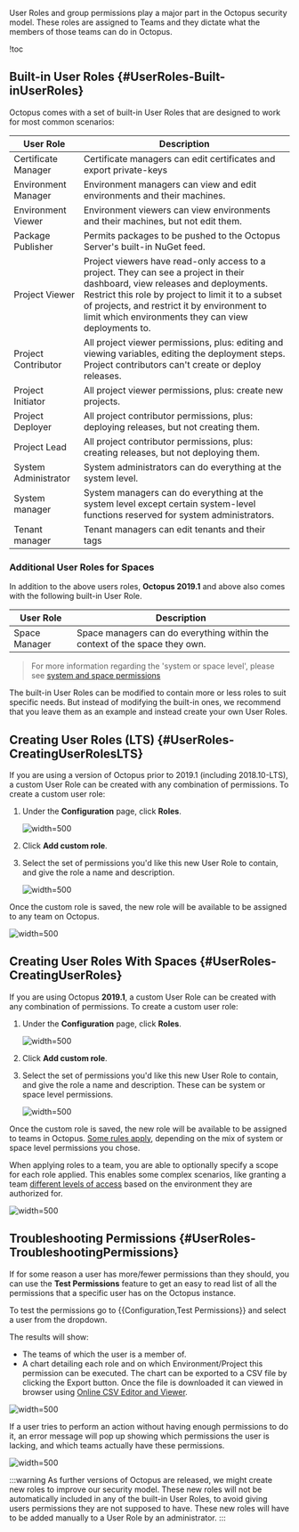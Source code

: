 
User Roles and group permissions play a major part in the Octopus security model. These roles are assigned to Teams and they dictate what the members of those teams can do in Octopus.

!toc

## Built-in User Roles {#UserRoles-Built-inUserRoles}

Octopus comes with a set of built-in User Roles that are designed to work for most common scenarios:

| User Role            | Description                              |
| -------------------- | ---------------------------------------- |
| Certificate Manager  | Certificate managers can edit certificates and export private-keys |
| Environment Manager  | Environment managers can view and edit environments and their machines. |
| Environment Viewer   | Environment viewers can view environments and their machines, but not edit them. |
| Package Publisher    | Permits packages to be pushed to the Octopus Server's built-in NuGet feed. |
| Project Viewer       | Project viewers have read-only access to a project. They can see a project in their dashboard, view releases and deployments. Restrict this role by project to limit it to a subset of projects, and restrict it by environment to limit which environments they can view deployments to. |
| Project Contributor  | All project viewer permissions, plus: editing and viewing variables, editing the deployment steps. Project contributors can't create or deploy releases. |
| Project Initiator    | All project viewer permissions, plus: create new projects. |
| Project Deployer     | All project contributor permissions, plus: deploying releases, but not creating them. |
| Project Lead         | All project contributor permissions, plus: creating releases, but not deploying them. |
| System Administrator | System administrators can do everything at the system level.  |
| System manager       | System managers can do everything at the system level except certain system-level functions reserved for system administrators. |
| Tenant manager       | Tenant managers can edit tenants and their tags |

### Additional User Roles for Spaces

In addition to the above users roles, **Octopus 2019.1** and above also comes with the following built-in User Role.

| User Role            | Description                              |
| -------------------- | ---------------------------------------- |
| Space Manager        | Space managers can do everything within the context of the space they own. |


> For more information regarding the 'system or space level', please see [system and space permissions](/docs/administration/managing-users-and-teams/system-and-space-permissions.md)  

The built-in User Roles can be modified to contain more or less roles to suit specific needs. But instead of modifying the built-in ones, we recommend that you leave them as an example and instead create your own User Roles.

## Creating User Roles (LTS) {#UserRoles-CreatingUserRolesLTS}

If you are using a version of Octopus prior to 2019.1 (including 2018.10-LTS), a custom User Role can be created with any combination of permissions. To create a custom user role:

1. Under the **Configuration** page, click **Roles**.

   ![](roles-link.png "width=500")

2. Click **Add custom role**.

3. Select the set of permissions you'd like this new User Role to contain, and give the role a name and description.

   ![](select-permissions.png "width=500")

Once the custom role is saved, the new role will be available to be assigned to any team on Octopus.

![](add-role.png "width=500")

## Creating User Roles With Spaces {#UserRoles-CreatingUserRoles}

If you are using Octopus **2019.1**, a custom User Role can be created with any combination of permissions. To create a custom user role:

1. Under the **Configuration** page, click **Roles**.

   ![](roles-link.png "width=500")

2. Click **Add custom role**.

3. Select the set of permissions you'd like this new User Role to contain, and give the role a name and description. These can be system or space level permissions.

   ![](select-permissions.png "width=500")

Once the custom role is saved, the new role will be available to be assigned to teams in Octopus. [Some rules apply](/docs/administration/managing-users-and-teams/system-and-space-permissions.md#SystemAndSpacePermissions-RulesOfTheRoad), depending on the mix of system or space level permissions you chose.

When applying roles to a team, you are able to optionally specify a scope for each role applied. This enables some complex scenarios, like granting a team [different levels of access](/docs/administration/managing-users-and-teams/creating-teams-for-a-user-with-mixed-environment-privileges.md) based on the environment they are authorized for.   

![](define-scope-for-user-role.png "width=500")

## Troubleshooting Permissions {#UserRoles-TroubleshootingPermissions}

If for some reason a user has more/fewer permissions than they should, you can use the **Test Permissions** feature to get an easy to read list of all the permissions that a specific user has on the Octopus instance.

To test the permissions go to {{Configuration,Test Permissions}} and select a user from the dropdown.

The results will show:

- The teams of which the user is a member of.
- A chart detailing each role and on which Environment/Project this permission can be executed. The chart can be exported to a CSV file by clicking the Export button. Once the file is downloaded it can viewed in browser using [Online CSV Editor and Viewer](http://www.convertcsv.com/csv-viewer-editor.htm).

![](test-permissions.png "width=500")

If a user tries to perform an action without having enough permissions to do it, an error message will pop up showing which permissions the user is lacking, and which teams actually have these permissions.

![](no-permissions.png "width=500")

:::warning
As further versions of Octopus are released, we might create new roles to improve our security model. These new roles will not be automatically included in any of the built-in User Roles, to avoid giving users permissions they are not supposed to have. These new roles will have to be added manually to a User Role by an administrator.
:::
